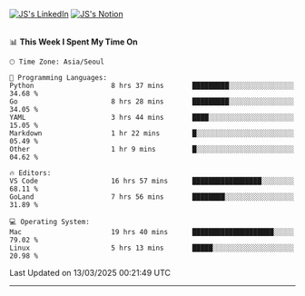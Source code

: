 
[![JS's LinkedIn](https://img.shields.io/badge/LinkedIn-blue?style=for-the-badge&logo=linkedin)](https://www.linkedin.com/in/jaeseung-lee-5a2a32139/) 
[![JS's Notion](https://img.shields.io/badge/Notion-black?style=for-the-badge&logo=notion)](https://bit.ly/ljswiki1) <br><br>
<!-- ![JS's GitHub stats](https://github-readme-stats-lemon-five.vercel.app/api?username=tkxkd0159&hide=contribs,prs,stars,issues&show_icons=true&theme=react&include_all_commits=true)   -->
<!-- ![Top Langs](https://github-readme-stats-lemon-five.vercel.app/api/top-langs/?username=tkxkd0159&layout=compact&hide=jupyter%20notebook,scss,html,css&langs_count=10)  -->


<!--START_SECTION:waka-->
📊 **This Week I Spent My Time On** 

```text
🕑︎ Time Zone: Asia/Seoul

💬 Programming Languages: 
Python                   8 hrs 37 mins       █████████░░░░░░░░░░░░░░░░   34.68 % 
Go                       8 hrs 28 mins       █████████░░░░░░░░░░░░░░░░   34.05 % 
YAML                     3 hrs 44 mins       ████░░░░░░░░░░░░░░░░░░░░░   15.05 % 
Markdown                 1 hr 22 mins        █░░░░░░░░░░░░░░░░░░░░░░░░   05.49 % 
Other                    1 hr 9 mins         █░░░░░░░░░░░░░░░░░░░░░░░░   04.62 % 

🔥 Editors: 
VS Code                  16 hrs 57 mins      █████████████████░░░░░░░░   68.11 % 
GoLand                   7 hrs 56 mins       ████████░░░░░░░░░░░░░░░░░   31.89 % 

💻 Operating System: 
Mac                      19 hrs 40 mins      ████████████████████░░░░░   79.02 % 
Linux                    5 hrs 13 mins       █████░░░░░░░░░░░░░░░░░░░░   20.98 % 
```


 Last Updated on 13/03/2025 00:21:49 UTC
<!--END_SECTION:waka-->

---
<!---
<a href="https://github.com/tkxkd0159/books">
  <img align="center" src="https://github-readme-stats-lemon-five.vercel.app/api/pin/?username=tkxkd0159&repo=books&theme=react" />
</a>
-->

<!---
- 🔭 I’m currently working on ...
- 🌱 I’m currently learning blockchain and distributed network
- 👯 I’m looking to collaborate on ...
- 🤔 I’m looking for help with ...
- 💬 Ask me about ...
- 📫 How to reach me: ...
- 😄 Pronouns: ...
- ⚡ Fun fact: ...
-->
